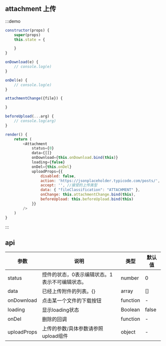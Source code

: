## attachment 上传


:::demo
```js
constructor(props) {
    super(props)
    this.state = {

    }
}

onDownload(e) {
    // console.log(e)
}

onDel(e) {
    // console.log(e)
}

attachmentChange({file}) {

}

beforeUpload(...arg) {
    // console.log(arg)
}

render() {
    return (
        <Attachment
            status={0}
            data={[]}
            onDownload={this.onDownload.bind(this)}
            loading={false}
            onDel={this.onDel}
            uploadProps={{
                disabled: false,
                action: 'https://jsonplaceholder.typicode.com/posts/', //上传地址,
                accept: '', //接受的上传类型
                data: { "fileClassification": "ATTACHMENT" },
                onChange: this.attachmentChange.bind(this),
                beforeUpload: this.beforeUpload.bind(this)
            }}
        />
    )
}
```
:::


## api


| 参数                | 说明                  | 类型                | 默认值              |
|---------------------|-----------------------|--------------------|---------------------|
|status           | 控件的状态，0表示编辑状态。1 表示不可编辑状态。 | number     |0           |
|data             | 已经上传附件的列表。{}  | array | [] |
| onDownload  | 点击某一个文件的下载按钮 | function | - |
| loading     | 显示loading状态 | Boolean | false | 
| onDel       | 删除的回调      | function | - |
|uploadProps   | 上传的参数/具体参数请参照upload组件     | object  | - |